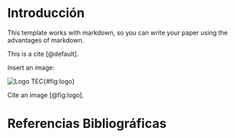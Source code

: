 # Introducción

This template works with markdown, so you can write your paper using the advantages of markdown.

This is a cite [@default].

Insert an image:

![[Logo TEC](https://weibeld.net/assets/icons/markdown.png)](images/logo.png){#fig:logo}

Cite an image [@fig:logo].

# Referencias Bibliográficas

